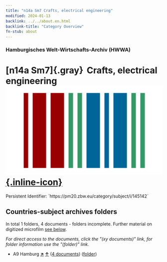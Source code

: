 ```yaml
---
title: "n14a Sm7 Crafts, electrical engineering"
modified: 2024-01-13
backlink: ../../about.en.html
backlink-title: "Category Overview"
fn-stub: about
---
```


### Hamburgisches Welt-Wirtschafts-Archiv (HWWA)

# [n14a Sm7]{.gray}&#8201; Crafts, electrical engineering &#160; [![Wikidata](/images/Wikidata-logo.svg "Wikidata"){.inline-icon}](http://www.wikidata.org/entity/Q104710680)

<div class="hint">Persistent Identifier: `https://pm20.zbw.eu/category/subject/i/145142`</div>







## Countries-subject archives folders







In total 1 folders, 4 documents - folders incomplete. Further material on digitized microfilm [see below](#filmsections).

_For direct access to the documents, click the "(xy documents)" link, for folder information use the "(folder)" link._


- A9 Hamburg [**&nearr;**](../../../geo/i/140905/about.en.html "Hamburg (all folders)") [**&uarr;**](../../../geo/about.en.html#A9 "Country category system") (<a href="https://pm20.zbw.eu/iiifview/folder/sh/140905,145142" title="about: Hamburg : Crafts, electrical engineering" target="_blank">4 documents</a>) ([folder](../../../../folder/sh/1409xx/140905/1451xx/145142/about.en.html))



<a id="filmsections" />













